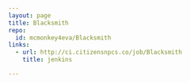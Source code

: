 ```yaml
---
layout: page
title: Blacksmith
repo:
  id: mcmonkey4eva/Blacksmith
links:
  - url: http://ci.citizensnpcs.co/job/Blacksmith
    title: jenkins

---
```


